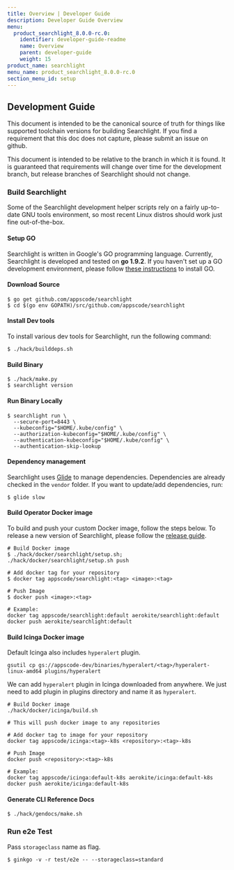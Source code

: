 ```yaml
---
title: Overview | Developer Guide
description: Developer Guide Overview
menu:
  product_searchlight_8.0.0-rc.0:
    identifier: developer-guide-readme
    name: Overview
    parent: developer-guide
    weight: 15
product_name: searchlight
menu_name: product_searchlight_8.0.0-rc.0
section_menu_id: setup
---
```


## Development Guide
This document is intended to be the canonical source of truth for things like supported toolchain versions for building Searchlight.
If you find a requirement that this doc does not capture, please submit an issue on github.

This document is intended to be relative to the branch in which it is found. It is guaranteed that requirements will change over time
for the development branch, but release branches of Searchlight should not change.

### Build Searchlight
Some of the Searchlight development helper scripts rely on a fairly up-to-date GNU tools environment, so most recent Linux distros should
work just fine out-of-the-box.

#### Setup GO
Searchlight is written in Google's GO programming language. Currently, Searchlight is developed and tested on **go 1.9.2**. If you haven't set up a GO
development environment, please follow [these instructions](https://golang.org/doc/code.html) to install GO.

#### Download Source

```console
$ go get github.com/appscode/searchlight
$ cd $(go env GOPATH)/src/github.com/appscode/searchlight
```

#### Install Dev tools
To install various dev tools for Searchlight, run the following command:

```console
$ ./hack/builddeps.sh
```

#### Build Binary
```
$ ./hack/make.py
$ searchlight version
```

#### Run Binary Locally
```console
$ searchlight run \
  --secure-port=8443 \
  --kubeconfig="$HOME/.kube/config" \
  --authorization-kubeconfig="$HOME/.kube/config" \
  --authentication-kubeconfig="$HOME/.kube/config" \
  --authentication-skip-lookup
```

#### Dependency management
Searchlight uses [Glide](https://github.com/Masterminds/glide) to manage dependencies. Dependencies are already checked in the `vendor` folder. If you want to update/add dependencies, run:

```console
$ glide slow
```


#### Build Operator Docker image
To build and push your custom Docker image, follow the steps below. To release a new version of Searchlight, please follow the [release guide](/docs/setup/developer-guide/release.md).

```console
# Build Docker image
$ ./hack/docker/searchlight/setup.sh; ./hack/docker/searchlight/setup.sh push

# Add docker tag for your repository
$ docker tag appscode/searchlight:<tag> <image>:<tag>

# Push Image
$ docker push <image>:<tag>

# Example:
docker tag appscode/searchlight:default aerokite/searchlight:default
docker push aerokite/searchlight:default
```


#### Build Icinga Docker image

Default Icinga also includes `hyperalert` plugin.
```console
gsutil cp gs://appscode-dev/binaries/hyperalert/<tag>/hyperalert-linux-amd64 plugins/hyperalert
```

We can add `hyperalert` plugin in Icinga downloaded from anywhere. We just need  to add plugin in plugins directory and name it as `hyperalert`.

```console
# Build Docker image
./hack/docker/icinga/build.sh

# This will push docker image to any repositories

# Add docker tag to image for your repository
docker tag appscode/icinga:<tag>-k8s <repository>:<tag>-k8s

# Push Image
docker push <repository>:<tag>-k8s

# Example:
docker tag appscode/icinga:default-k8s aerokite/icinga:default-k8s
docker push aerokite/icinga:default-k8s
```


#### Generate CLI Reference Docs
```console
$ ./hack/gendocs/make.sh
```

### Run e2e Test
Pass `storageclass` name as flag.
```console
$ ginkgo -v -r test/e2e -- --storageclass=standard
```
